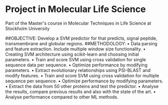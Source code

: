# Project in Molecular Life Science
Part of the Master's course in Molecular Techniques in Life Science at Stockholm University

##OBJECTIVE: 
 Develop a SVM predictor for that predicts, signal peptide, transmembrane and globular regions.
##METHODOLOGY:
•	Data parsing and feature extraction. Include multiple window size functionality.
•	Creating SVM architecture using scikit-learn and choosing initial parameters.
•	Train and score SVM using cross validation for single sequence data per sequence.
•	Optimize performance by modifying parameters.
•	Extract evolutionary relationships using PSI-BLAST and modify features.
•	Train and score SVM using cross validation for multiple sequence per sequence.
•	Optimize performance by modifying parameters.
•	Extract the data from 50 other proteins and test the predictor.
•	Analyse the results, compare previous results and also with the state of the art.
•	Analyse performance compared to other ML methods.
